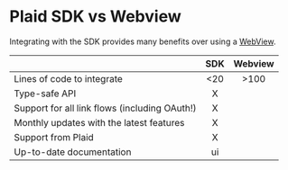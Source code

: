# Plaid SDK vs Webview
Integrating with the SDK provides many benefits over using a [WebView](https://developer.android.com/reference/android/webkit/WebView).

|       | SDK | Webview     |
| :---        |    :----:   |          :---: |
| Lines of code to integrate | <20 | >100 |
| Type-safe API | X |  |
| Support for all link flows (including OAuth!) | X |  |
| Monthly updates with the latest features | X |  |
| Support from Plaid | X |  |
| Up-to-date documentation | ui |  |


